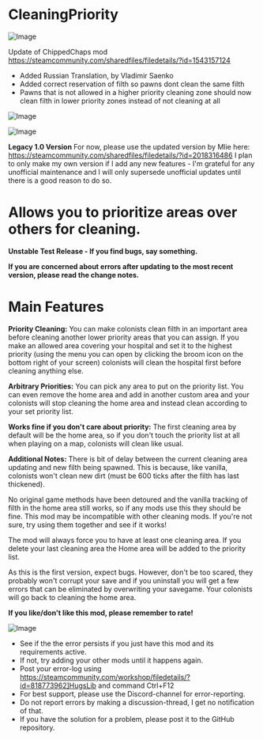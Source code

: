 # CleaningPriority

![Image](https://i.imgur.com/buuPQel.png)

Update of ChippedChaps mod
https://steamcommunity.com/sharedfiles/filedetails/?id=1543157124

- Added Russian Translation, by Vladimir Saenko 
- Added correct reservation of filth so pawns dont clean the same filth
- Pawns that is not allowed in a higher priority cleaning zone should now clean filth in lower priority zones instead of not cleaning at all

![Image](https://i.imgur.com/pufA0kM.png)

	
![Image](https://i.imgur.com/Z4GOv8H.png)


**Legacy 1.0 Version**
For now, please use the updated version by Mlie here:
https://steamcommunity.com/sharedfiles/filedetails/?id=2018316486
I plan to only make my own version if I add any new features - I'm grateful for any unofficial maintenance and I will only supersede unofficial updates until there is a good reason to do so.

# Allows you to prioritize areas over others for cleaning.


**Unstable Test Release - If you find bugs, say something.**

**If you are concerned about errors after updating to the most recent version, please read the change notes.**

# Main Features

**Priority Cleaning:** You can make colonists clean filth in an important area before cleaning another lower priority areas that you can assign. If you make an allowed area covering your hospital and set it to the highest priority (using the menu you can open by clicking the broom icon on the bottom right of your screen) colonists will clean the hospital first before cleaning anything else.

**Arbitrary Priorities:** You can pick any area to put on the priority list. You can even remove the home area and add in another custom area and your colonists will stop cleaning the home area and instead clean according to your set priority list.

**Works fine if you don't care about priority:** The first cleaning area by default will be the home area, so if you don't touch the priority list at all when playing on a map, colonists will clean like usual.

**Additional Notes:**
There is bit of delay between the current cleaning area updating and new filth being spawned. This is because, like vanilla, colonists won't clean new dirt (must be 600 ticks after the filth has last thickened).

No original game methods have been detoured and the vanilla tracking of filth in the home area still works, so if any mods use this they should be fine. This mod may be incompatible with other cleaning mods. If you're not sure, try using them together and see if it works!

The mod will always force you to have at least one cleaning area. If you delete your last cleaning area the Home area will be added to the priority list.

As this is the first version, expect bugs. However, don't be too scared, they probably won't corrupt your save and if you uninstall you will get a few errors that can be eliminated by overwriting your savegame. Your colonists will go back to cleaning the home area.

**If you like/don't like this mod, please remember to rate!**


![Image](https://i.imgur.com/PwoNOj4.png)



-  See if the the error persists if you just have this mod and its requirements active.
-  If not, try adding your other mods until it happens again.
-  Post your error-log using https://steamcommunity.com/workshop/filedetails/?id=818773962]HugsLib and command Ctrl+F12
-  For best support, please use the Discord-channel for error-reporting.
-  Do not report errors by making a discussion-thread, I get no notification of that.
-  If you have the solution for a problem, please post it to the GitHub repository.




